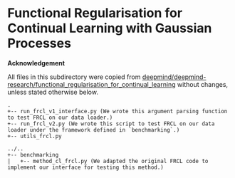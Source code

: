 # Functional Regularisation for Continual Learning with Gaussian Processes

**Acknowledgement**

All files in this subdirectory were copied from [deepmind/deepmind-research/functional_regularisation_for_continual_learning](https://github.com/deepmind/deepmind-research/blob/master/functional_regularisation_for_continual_learning/frcl.ipynb) without changes, unless stated otherwise below.

```
.
+-- run_frcl_v1_interface.py (We wrote this argument parsing function to test FRCL on our data loader.)
+-- run_frcl_v2.py (We wrote this script to test FRCL on our data loader under the framework defined in `benchmarking`.)
+-- utils_frcl.py

../..
+-- benchmarking
|   +-- method_cl_frcl.py (We adapted the original FRCL code to implement our interface for testing this method.)
```
